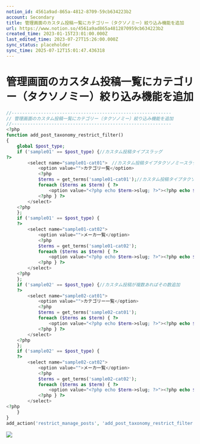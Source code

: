 ```yaml
---
notion_id: 4561a9ad-865a-4812-8709-59cb634223b2
account: Secondary
title: 管理画面のカスタム投稿一覧にカテゴリー（タクソノミー）絞り込み機能を追加
url: https://www.notion.so/4561a9ad865a4812870959cb634223b2
created_time: 2023-01-15T23:01:00.000Z
last_edited_time: 2023-07-27T15:26:00.000Z
sync_status: placeholder
sync_time: 2025-07-12T15:01:47.436318
---
```

# 管理画面のカスタム投稿一覧にカテゴリー（タクソノミー）絞り込み機能を追加

```php
//------------------------------------------------------------
// 管理画面のカスタム投稿一覧にカテゴリー（タクソノミー）絞り込み機能を追加
//------------------------------------------------------------
<?php
function add_post_taxonomy_restrict_filter()
{
    global $post_type;
    if ('sample01' == $post_type) {//カスタム投稿タイプスラッグ
?>
        <select name="sample01-cat01">　//カスタム投稿タイプタクソノミースラッグ
            <option value="">カテゴリ一覧</option>
            <?php
            $terms = get_terms('sample01-cat01');//カスタム投稿タイプタクソノミースラッグ
            foreach ($terms as $term) { ?>
                <option value="<?php echo $term->slug; ?>"><?php echo $term->name; ?></option>
            <?php } ?>
        </select>
    <?php
    };
    if ('sample01' == $post_type) {
    ?>
        <select name="sample01-cat02">
            <option value="">メーカ一覧</option>
            <?php
            $terms = get_terms('sample01-cat02');
            foreach ($terms as $term) { ?>
                <option value="<?php echo $term->slug; ?>"><?php echo $term->name; ?></option>
            <?php } ?>
        </select>
    <?php
    };
    if ('sample02' == $post_type) {//カスタム投稿が複数あればその数追加
    ?>
        <select name="sample02-cat01">
            <option value="">カテゴリー一覧</option>
            <?php
            $terms = get_terms('sample02-cat01');
            foreach ($terms as $term) { ?>
                <option value="<?php echo $term->slug; ?>"><?php echo $term->name; ?></option>
            <?php } ?>
        </select>
    <?php
    };
    if ('sample02' == $post_type) {
    ?>
        <select name="sample02-cat02">
            <option value="">メーカ一覧</option>
            <?php
            $terms = get_terms('sample02-cat02');
            foreach ($terms as $term) { ?>
                <option value="<?php echo $term->slug; ?>"><?php echo $term->name; ?></option>
            <?php } ?>
        </select>
<?php
    }
}
add_action('restrict_manage_posts', 'add_post_taxonomy_restrict_filter');
```
![](https://prod-files-secure.s3.us-west-2.amazonaws.com/d58fe38c-a9d4-4466-aed9-85604b7b2c6d/e02773d0-e61d-46e0-9ae8-ad62d860ff4a/Untitled.png?X-Amz-Algorithm=AWS4-HMAC-SHA256&X-Amz-Content-Sha256=UNSIGNED-PAYLOAD&X-Amz-Credential=ASIAZI2LB46676XN2NZG%2F20250719%2Fus-west-2%2Fs3%2Faws4_request&X-Amz-Date=20250719T065747Z&X-Amz-Expires=3600&X-Amz-Security-Token=IQoJb3JpZ2luX2VjEIX%2F%2F%2F%2F%2F%2F%2F%2F%2F%2FwEaCXVzLXdlc3QtMiJHMEUCIQCPVh5jjV5INaTV6P18UgtQKHKJCEHw3OG7PcdpcrFLvQIgaop3v8B%2BZ07Id7uKBNPXbWJLNL7pPb91PXUESfq8cnYqiAQInv%2F%2F%2F%2F%2F%2F%2F%2F%2F%2FARAAGgw2Mzc0MjMxODM4MDUiDDg%2F%2Fuy3zQ0J4jMsdCrcA5hohvrBpYB0szC%2FLUFh9UTUPdLkwfLYOHrBDmQK2W3lSVUjn2SlYfmU6T%2BHFNzP%2BTVBk0UNDdbtcrDVHIuvvbzJY%2FY2p%2BIJt8PajztGuzOrZM0jndspxA72d%2FogM0vBBkncU2psJz0lCFilQLbT2lj4968i62SqhNBpc1v0Okt1vzJC%2FxCNfOVK3LWTWK14YwcYIwtQr1ntahdsvKblXxzYfNNNWyrukQ6tj0Ybrc7XXcgNJVkoNjr%2FIkmzTWOQtoEmfclMJBM%2BWpHNCsR9UpFoLaCen%2FibWoV53JbvCOwqTY%2Fnaa%2BBvm4gN5XlMBuobigmnLDjF1f6crrPGqDVRL8zbm%2BZjXhQUxqoZmVuJohEleVd50%2Fp%2Byo9L7WiUAIIe2OlSMV4kSh%2BiRU16O%2FfVwLM7u7gwHwEscHxrPKzWWtcbrFp6qjZHZpG7B9S27Fmy3wO%2BcAckvBbq%2BAnQIJo8KieiMz7t7pWbQneqU75DacwrWJAJWFmJkFOd8u2uGCGNi4gHH9xZ55Ug4eOFJZ5F6CLyp3ga0INt6sRiiTQZV1%2FD0JpZk4LEixWFUFRX7f4T4eZRd4UuYqqvnMZaLzgp%2FXoNRF35AS3e9fRBGbG%2FhgV48OfmdD0qddZ7hQVML7F7MMGOqUBUP15Ii8OR71KlLILbEPVESfRWqCAH%2Bh5OScC59xhYYuTHprCCbwXUtetuiYJw6GMTcDs0Ow0iC9HL62%2BeM51GndnTe9jxDtgf%2F%2FveYBWogRE%2Bc1dEiUdqJ%2FIwawqEHX%2FxOZQwICxalnfCq4gczlI6v2Be%2FszP1YinNv6SsFjsGX65s3p%2BdR4xbGFhnf8RyAxuN2bXFt%2BpkJ5vewD42KzgAuotThh&X-Amz-Signature=0631af3dd5dccfec62d0b81c935778b1a7c32b91a50a48dff073bb2e5f7e09a1&X-Amz-SignedHeaders=host&x-amz-checksum-mode=ENABLED&x-id=GetObject)